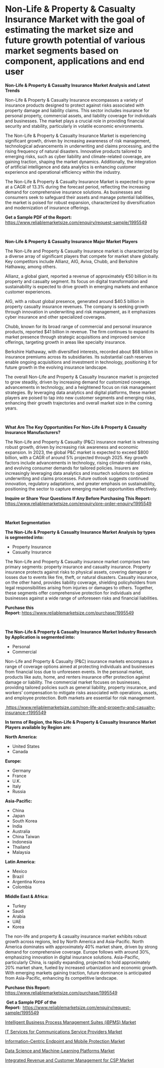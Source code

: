 <p><h1>Non-Life & Property & Casualty Insurance Market with the goal of estimating the market size and future growth potential of various market segments based on component, applications and end user</h1></p><p><strong>Non-Life & Property & Casualty Insurance Market Analysis and Latest Trends</strong></p>
<p><p>Non-Life & Property & Casualty Insurance encompasses a variety of insurance products designed to protect against risks associated with property damage and liability claims. This sector includes insurance for personal property, commercial assets, and liability coverage for individuals and businesses. The market plays a crucial role in providing financial security and stability, particularly in volatile economic environments.</p><p>The Non-Life & Property & Casualty Insurance Market is experiencing significant growth, driven by increasing awareness of risk management, technological advancements in underwriting and claims processing, and the rising frequency of natural disasters. Innovative products tailored to emerging risks, such as cyber liability and climate-related coverage, are gaining traction, shaping the market dynamics. Additionally, the integration of artificial intelligence and data analytics is enhancing customer experience and operational efficiency within the industry.</p><p>The Non-Life & Property & Casualty Insurance Market is expected to grow at a CAGR of 13.3% during the forecast period, reflecting the increasing demand for comprehensive insurance solutions. As businesses and consumers seek to safeguard their assets and manage potential liabilities, the market is poised for robust expansion, characterized by diversification and modernization of insurance offerings.</p></p>
<p><strong>Get a Sample PDF of the Report:&nbsp;</strong> <a href="https://www.reliablemarketsize.com/enquiry/request-sample/1995549?utm_campaign=2130&utm_medium=2&utm_source=Github&utm_content=ia&utm_term=11032025&utm_id=non-life-property-casualty-insurance">https://www.reliablemarketsize.com/enquiry/request-sample/1995549</a></p>
<p>&nbsp;</p>
<p><strong>Non-Life & Property & Casualty Insurance Major Market Players</strong></p>
<p><p>The Non-Life and Property & Casualty Insurance market is characterized by a diverse array of significant players that compete for market share globally. Key competitors include Allianz, AIG, Aviva, Chubb, and Berkshire Hathaway, among others.</p><p>Allianz, a global giant, reported a revenue of approximately €50 billion in its property and casualty segment. Its focus on digital transformation and sustainability is expected to drive growth in emerging markets and enhance customer experiences.</p><p>AIG, with a robust global presence, generated around $40.5 billion in property casualty insurance revenues. The company is seeking growth through innovation in underwriting and risk management, as it emphasizes cyber insurance and other specialized coverages.</p><p>Chubb, known for its broad range of commercial and personal insurance products, reported $41 billion in revenue. The firm continues to expand its market presence through strategic acquisitions and improved service offerings, targeting growth in areas like specialty insurance.</p><p>Berkshire Hathaway, with diversified interests, recorded about $68 billion in insurance premiums across its subsidiaries. Its substantial cash reserves enable ongoing acquisitions and investment in technology, positioning it for future growth in the evolving insurance landscape.</p><p>The overall Non-Life and Property & Casualty Insurance market is projected to grow steadily, driven by increasing demand for customized coverage, advancements in technology, and a heightened focus on risk management strategies. By leveraging data analytics and digital platforms, these market players are poised to tap into new customer segments and emerging risks, enhancing their growth trajectories and overall market size in the coming years.</p></p>
<p>&nbsp;</p>
<p><strong>What Are The Key Opportunities For Non-Life & Property & Casualty Insurance Manufacturers?</strong></p>
<p><p>The Non-Life and Property & Casualty (P&C) insurance market is witnessing robust growth, driven by increasing risk awareness and economic expansion. In 2023, the global P&C market is expected to exceed $800 billion, with a CAGR of around 5% projected through 2025. Key growth factors include advancements in technology, rising climate-related risks, and evolving consumer demands for tailored policies. Insurers are increasingly leveraging data analytics and insurtech solutions to optimize underwriting and claims processes. Future outlook suggests continued innovation, regulatory adaptations, and greater emphasis on sustainability, positioning the sector to capture emerging market opportunities effectively.</p></p>
<p><strong>Inquire or Share Your Questions If Any Before Purchasing This Report:</strong> <a href="https://www.reliablemarketsize.com/enquiry/pre-order-enquiry/1995549?utm_campaign=2130&utm_medium=2&utm_source=Github&utm_content=ia&utm_term=11032025&utm_id=non-life-property-casualty-insurance">https://www.reliablemarketsize.com/enquiry/pre-order-enquiry/1995549</a></p>
<p>&nbsp;</p>
<p><strong>Market Segmentation</strong></p>
<p><strong>The Non-Life & Property & Casualty Insurance Market Analysis by types is segmented into:</strong></p>
<p><ul><li>Property Insurance</li><li>Casualty Insurance</li></ul></p>
<p><p>The Non-Life and Property & Casualty insurance market comprises two primary segments: property insurance and casualty insurance. Property insurance protects against risks to physical assets, covering damages or losses due to events like fire, theft, or natural disasters. Casualty insurance, on the other hand, provides liability coverage, shielding policyholders from legal responsibilities arising from injuries or damages to others. Together, these segments offer comprehensive protection for individuals and businesses against a wide range of unforeseen risks and financial liabilities.</p></p>
<p><strong>Purchase this Report:&nbsp;</strong><a href="https://www.reliablemarketsize.com/purchase/1995549?utm_campaign=2130&utm_medium=2&utm_source=Github&utm_content=ia&utm_term=11032025&utm_id=non-life-property-casualty-insurance">https://www.reliablemarketsize.com/purchase/1995549</a></p>
<p>&nbsp;</p>
<p><strong>The Non-Life & Property & Casualty Insurance Market Industry Research by Application is segmented into:</strong></p>
<p><ul><li>Personal</li><li>Commercial</li></ul></p>
<p><p>Non-Life and Property & Casualty (P&C) insurance markets encompass a range of coverage options aimed at protecting individuals and businesses from financial loss due to unforeseen events. In the personal market, products like auto, home, and renters insurance offer protection against damage or liability. The commercial market focuses on businesses, providing tailored policies such as general liability, property insurance, and workers’ compensation to mitigate risks associated with operations, assets, and employee protection. Both markets are essential for risk management.</p></p>
<p><a href="https://www.reliablemarketsize.com/non-life-and-property-and-casualty-insurance-r1995549?utm_campaign=2130&utm_medium=2&utm_source=Github&utm_content=ia&utm_term=11032025&utm_id=non-life-property-casualty-insurance">&nbsp;https://www.reliablemarketsize.com/non-life-and-property-and-casualty-insurance-r1995549</a></p>
<p><strong>In terms of Region, the Non-Life & Property & Casualty Insurance Market Players available by Region are:</strong></p>
<p>
    <p> <strong> North America: </strong>
        <ul>
            <li>United States</li>
            <li>Canada</li>
        </ul>
        </p> 
    <p> <strong> Europe: </strong>
        <ul>
            <li>Germany</li>
            <li>France</li>
            <li>U.K.</li>
            <li>Italy</li>
            <li>Russia</li>
        </ul>
        </p> 
    <p> <strong> Asia-Pacific: </strong>
        <ul>
            <li>China</li>
            <li>Japan</li>
            <li>South Korea</li>
            <li>India</li>
            <li>Australia</li>
            <li>China Taiwan</li>
            <li>Indonesia</li>
            <li>Thailand</li>
            <li>Malaysia</li>
        </ul>
        </p> 
    <p> <strong> Latin America: </strong>
        <ul>
            <li>Mexico</li>
            <li>Brazil</li>
            <li>Argentina Korea</li>
            <li>Colombia</li>
        </ul>
        </p> 
    <p> <strong> Middle East & Africa: </strong>
        <ul>
            <li>Turkey</li>
            <li>Saudi</li>
            <li>Arabia</li>
            <li>UAE</li>
            <li>Korea</li>
        </ul>
    </p>
    </p>
<p><p>The non-life and property & casualty insurance market exhibits robust growth across regions, led by North America and Asia-Pacific. North America dominates with approximately 40% market share, driven by strong demand for comprehensive coverage. Europe follows with around 30%, emphasizing innovation in digital insurance solutions. Asia-Pacific, particularly China, is rapidly expanding, projected to hold approximately 20% market share, fueled by increased urbanization and economic growth. With emerging markets gaining traction, future dominance is anticipated from Asia-Pacific, enhancing its competitive landscape.</p></p>
<p><strong>Purchase this Report: </strong><a href="https://www.reliablemarketsize.com/purchase/1995549?utm_campaign=2130&utm_medium=2&utm_source=Github&utm_content=ia&utm_term=11032025&utm_id=non-life-property-casualty-insurance">https://www.reliablemarketsize.com/purchase/1995549</a></p>
<p>&nbsp;<strong>Get a Sample PDF of the Report:&nbsp;&nbsp;</strong><a href="https://www.reliablemarketsize.com/enquiry/request-sample/1995549?utm_campaign=2130&utm_medium=2&utm_source=Github&utm_content=ia&utm_term=11032025&utm_id=non-life-property-casualty-insurance">https://www.reliablemarketsize.com/enquiry/request-sample/1995549</a></p>
<p><strong></strong></p>
<p><p><a href="https://github.com/provorikovar/Market-Research-Report-List-7/blob/main/intelligent-business-process-management-suites-ibpms-market.md?utm_campaign=2130&utm_medium=2&utm_source=Github&utm_content=ia&utm_term=11032025&utm_id=non-life-property-casualty-insurance">Intelligent Business Process Management Suites (iBPMS) Market</a></p><p><a href="https://github.com/angelajermaine/Market-Research-Report-List-6/blob/main/it-services-for-communications-service-providers-market.md?utm_campaign=2130&utm_medium=2&utm_source=Github&utm_content=ia&utm_term=11032025&utm_id=non-life-property-casualty-insurance">IT Services for Communications Service Providers Market</a></p><p><a href="https://github.com/nyanikumchu/Market-Research-Report-List-1/blob/main/information-centric-endpoint-and-mobile-protection-market.md?utm_campaign=2130&utm_medium=2&utm_source=Github&utm_content=ia&utm_term=11032025&utm_id=non-life-property-casualty-insurance">Information-Centric Endpoint and Mobile Protection Market</a></p><p><a href="https://github.com/NargisHussain432/Market-Research-Report-List-1/blob/main/data-science-and-machine-learning-platforms-market.md?utm_campaign=2130&utm_medium=2&utm_source=Github&utm_content=ia&utm_term=11032025&utm_id=non-life-property-casualty-insurance">Data Science and Machine-Learning Platforms Market</a></p><p><a href="https://github.com/CliffMedina6/Market-Research-Report-List-7/blob/main/integrated-revenue-and-customer-management-for-csp-market.md?utm_campaign=2130&utm_medium=2&utm_source=Github&utm_content=ia&utm_term=11032025&utm_id=non-life-property-casualty-insurance">Integrated Revenue and Customer Management for CSP Market</a></p></p>